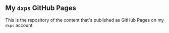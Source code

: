 ## My `dxps` GitHub Pages

This is the repository of the content that's published as GitHub Pages on my `dxps` account.

<br/>